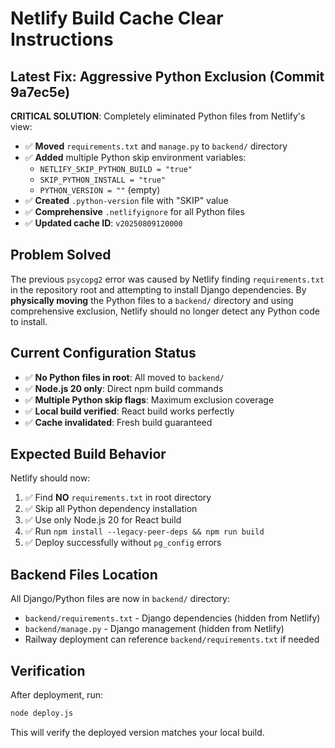 # Netlify Build Cache Clear Instructions

## Latest Fix: Aggressive Python Exclusion (Commit 9a7ec5e)
**CRITICAL SOLUTION**: Completely eliminated Python files from Netlify's view:
- ✅ **Moved** `requirements.txt` and `manage.py` to `backend/` directory
- ✅ **Added** multiple Python skip environment variables:
  - `NETLIFY_SKIP_PYTHON_BUILD = "true"`
  - `SKIP_PYTHON_INSTALL = "true"`
  - `PYTHON_VERSION = ""` (empty)
- ✅ **Created** `.python-version` file with "SKIP" value
- ✅ **Comprehensive** `.netlifyignore` for all Python files
- ✅ **Updated cache ID**: `v20250809120000`

## Problem Solved
The previous `psycopg2` error was caused by Netlify finding `requirements.txt` in the repository root and attempting to install Django dependencies. By **physically moving** the Python files to a `backend/` directory and using comprehensive exclusion, Netlify should no longer detect any Python code to install.

## Current Configuration Status
- ✅ **No Python files in root**: All moved to `backend/`
- ✅ **Node.js 20 only**: Direct npm build commands
- ✅ **Multiple Python skip flags**: Maximum exclusion coverage
- ✅ **Local build verified**: React build works perfectly
- ✅ **Cache invalidated**: Fresh build guaranteed

## Expected Build Behavior
Netlify should now:
1. ✅ Find **NO** `requirements.txt` in root directory
2. ✅ Skip all Python dependency installation
3. ✅ Use only Node.js 20 for React build
4. ✅ Run `npm install --legacy-peer-deps && npm run build`
5. ✅ Deploy successfully without `pg_config` errors

## Backend Files Location
All Django/Python files are now in `backend/` directory:
- `backend/requirements.txt` - Django dependencies (hidden from Netlify)
- `backend/manage.py` - Django management (hidden from Netlify)
- Railway deployment can reference `backend/requirements.txt` if needed

## Verification
After deployment, run:
```bash
node deploy.js
```
This will verify the deployed version matches your local build.
